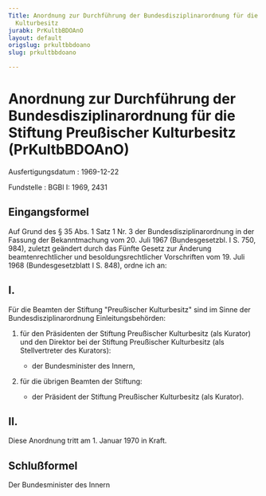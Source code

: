 ```yaml
---
Title: Anordnung zur Durchführung der Bundesdisziplinarordnung für die Stiftung Preußischer
  Kulturbesitz
jurabk: PrKultbBDOAnO
layout: default
origslug: prkultbbdoano
slug: prkultbbdoano

---
```


# Anordnung zur Durchführung der Bundesdisziplinarordnung für die Stiftung Preußischer Kulturbesitz (PrKultbBDOAnO)

Ausfertigungsdatum
:   1969-12-22

Fundstelle
:   BGBl I: 1969, 2431

## Eingangsformel

Auf Grund des § 35 Abs. 1 Satz 1 Nr. 3 der Bundesdisziplinarordnung in
der Fassung der Bekanntmachung vom 20. Juli 1967 (Bundesgesetzbl. I S.
750, 984),
zuletzt geändert durch das Fünfte Gesetz zur Änderung
beamtenrechtlicher und besoldungsrechtlicher Vorschriften vom 19. Juli
1968 (Bundesgesetzblatt I S. 848),              ordne ich an:

## I.

Für die Beamten der Stiftung "Preußischer Kulturbesitz" sind im Sinne
der Bundesdisziplinarordnung Einleitungsbehörden:

1.  für den Präsidenten der Stiftung Preußischer Kulturbesitz (als
    Kurator) und den Direktor bei der Stiftung Preußischer Kulturbesitz
    (als Stellvertreter des Kurators):

    *   der Bundesminister des Innern,





2.  für die übrigen Beamten der Stiftung:

    *   der Präsident der Stiftung Preußischer Kulturbesitz (als Kurator).

## II.

Diese Anordnung tritt am 1. Januar 1970 in Kraft.

## Schlußformel

Der Bundesminister des Innern

